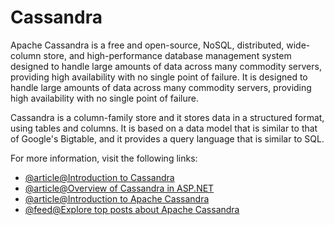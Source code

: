 # Cassandra

Apache Cassandra is a free and open-source, NoSQL, distributed, wide-column store, and high-performance database management system designed to handle large amounts of data across many commodity servers, providing high availability with no single point of failure. It is designed to handle large amounts of data across many commodity servers, providing high availability with no single point of failure.

Cassandra is a column-family store and it stores data in a structured format, using tables and columns. It is based on a data model that is similar to that of Google's Bigtable, and it provides a query language that is similar to SQL.

For more information, visit the following links:

- [@article@Introduction to Cassandra](https://www.tutorialspoint.com/cassandra/cassandra_introduction.htm)
- [@article@Overview of Cassandra in ASP.NET](https://www.spiceworks.com/tech/big-data/articles/what-is-cassandra/)
- [@article@Introduction to Apache Cassandra](https://www.geeksforgeeks.org/introduction-to-apache-cassandra/)
- [@feed@Explore top posts about Apache Cassandra](https://app.daily.dev/tags/apache-cassandra?ref=roadmapsh)
